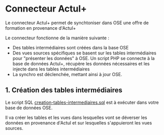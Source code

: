 # Connecteur Actul+

Le connecteur Actul+ permet de synchtoniser dans OSE une offre de formation en provenance d'Actul+

Le connecteur fonctionne de la manière suivante :
* Des tables intermédiaires sont créées dans la base OSE
* Des vues sources spécifiques se basent sur les tables intermédiaires pour "présenter les données" à OSE. 
Un script PHP se connecte à la base de données Actul+, récupère les données nécessaires et les injecte dans les tables intermédiaires
* La synchro est déclenchée, mettant ainsi à jour OSE.

## 1. Création des tables intermédiaires

Le script SQL [creation-tables-intermediaires.sql](creation-tables-intermediaires.sql) est à exécuter dans votre base de données OSE.

Il va créer les tables et les vues dans lesquelles vont se déverser les données en provenance d'Actul et sur lesquelles s'appuieront les vues sources. 
